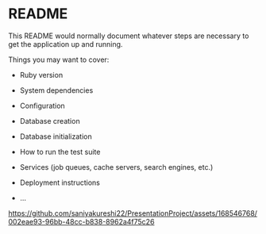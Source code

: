 # README

This README would normally document whatever steps are necessary to get the
application up and running.

Things you may want to cover:

* Ruby version

* System dependencies

* Configuration

* Database creation

* Database initialization

* How to run the test suite

* Services (job queues, cache servers, search engines, etc.)

* Deployment instructions

* ...

https://github.com/saniyakureshi22/PresentationProject/assets/168546768/002eae93-96bb-48cc-b838-8962a4f75c26


